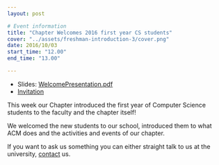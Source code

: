 ```yaml
---
layout: post

# Event information
title: "Chapter Welcomes 2016 first year CS students"
cover: "../assets/freshman-introduction-3/cover.png"
date: 2016/10/03
start_time: "12.00"
end_time: "13.00"

---
```


* Slides: [WelcomePresentation.pdf](../assets/freshman-introduction-3/WelcomePresentation.pdf)
* [Invitation](http://www.csd.auth.gr/el/news/announcements/item/586-ipodoxi-protoetwn)

This week our Chapter introduced the first year of Computer Science students to the faculty and the chapter itself!

We welcomed the new students to our school, introduced them to what ACM does and the activities and events of our chapter.

If you want to ask us something you can either straight talk to us at the university, [contact](/contact) us.
